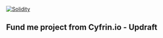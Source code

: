 [![Solidity](https://img.shields.io/badge/Solidity-363636?logo=solidity&logoColor=fff)](#)

## Fund me project from Cyfrin.io - Updraft
